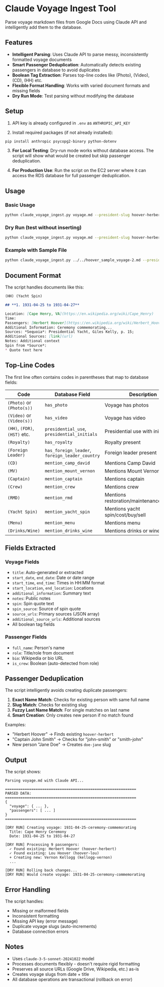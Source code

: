 # Claude Voyage Ingest Tool

Parse voyage markdown files from Google Docs using Claude API and intelligently add them to the database.

## Features

- **Intelligent Parsing**: Uses Claude API to parse messy, inconsistently formatted voyage documents
- **Smart Passenger Deduplication**: Automatically detects existing passengers in database to avoid duplicates
- **Boolean Tag Extraction**: Parses top-line codes like (Photo), (Video), (CD), (HH) etc.
- **Flexible Format Handling**: Works with varied document formats and missing fields
- **Dry Run Mode**: Test parsing without modifying the database

## Setup

1. API key is already configured in `.env` as `ANTHROPIC_API_KEY`

2. Install required packages (if not already installed):
```bash
pip install anthropic psycopg2-binary python-dotenv
```

3. **For Local Testing**: Dry-run mode works without database access. The script will show what would be created but skip passenger deduplication.

4. **For Production Use**: Run the script on the EC2 server where it can access the RDS database for full passenger deduplication.

## Usage

### Basic Usage

```bash
python claude_voyage_ingest.py voyage.md --president-slug hoover-herbert
```

### Dry Run (test without inserting)

```bash
python claude_voyage_ingest.py voyage.md --president-slug hoover-herbert --dry-run
```

### Example with Sample File

```bash
python claude_voyage_ingest.py ../../hoover_sample_voyage-2.md --president-slug hoover-herbert --dry-run
```

## Document Format

The script handles documents like this:

```markdown
(HH) (Yacht Spin)

## **1.	1931-04-25 to 1931-04-27**

Location: [Cape Henry, VA](https://en.wikipedia.org/wiki/Cape_Henry)
Time:
Passengers: [Herbert Hoover](https://en.wikipedia.org/wiki/Herbert_Hoover) (POTUS), ...
Additional Information: Ceremony commemorating...
Sources: *Sequoia*: Presidential Yacht, Giles Kelly, p. 15;
Additional Sources: [link](url)
Notes: Additional context
Spin from *Source*:
* Quote text here
```

## Top-Line Codes

The first line often contains codes in parentheses that map to database fields:

| Code | Database Field | Description |
|------|---------------|-------------|
| `(Photo)` or `(Photo(s))` | `has_photo` | Voyage has photos |
| `(Video)` or `(Video(s))` | `has_video` | Voyage has video |
| `(HH)`, `(FDR)`, `(HST)` etc. | `presidential_use`, `presidential_initials` | Presidential use with initials |
| `(Royalty)` | `has_royalty` | Royalty present |
| `(Foreign Leader)` | `has_foreign_leader`, `foreign_leader_country` | Foreign leader present |
| `(CD)` | `mention_camp_david` | Mentions Camp David |
| `(MV)` | `mention_mount_vernon` | Mentions Mount Vernon |
| `(Captain)` | `mention_captain` | Mentions captain |
| `(Crew)` | `mention_crew` | Mentions crew |
| `(RMD)` | `mention_rmd` | Mentions restoration/maintenance/damage |
| `(Yacht Spin)` | `mention_yacht_spin` | Mentions yacht spin/cost/buy/sell |
| `(Menu)` | `mention_menu` | Mentions menu |
| `(Drinks/Wine)` | `mention_drinks_wine` | Mentions drinks or wine |

## Fields Extracted

### Voyage Fields
- `title`: Auto-generated or extracted
- `start_date`, `end_date`: Date or date range
- `start_time`, `end_time`: Times in HH:MM format
- `start_location`, `end_location`: Locations
- `additional_information`: Summary text
- `notes`: Public notes
- `spin`: Spin quote text
- `spin_source`: Source of spin quote
- `source_urls`: Primary sources (JSON array)
- `additional_source_urls`: Additional sources
- All boolean tag fields

### Passenger Fields
- `full_name`: Person's name
- `role`: Title/role from document
- `bio`: Wikipedia or bio URL
- `is_crew`: Boolean (auto-detected from role)

## Passenger Deduplication

The script intelligently avoids creating duplicate passengers:

1. **Exact Name Match**: Checks for existing person with same full name
2. **Slug Match**: Checks for existing slug
3. **Fuzzy Last Name Match**: For single matches on last name
4. **Smart Creation**: Only creates new person if no match found

Examples:
- "Herbert Hoover" → Finds existing `hoover-herbert`
- "Captain John Smith" → Checks for "john-smith" or "smith-john"
- New person "Jane Doe" → Creates `doe-jane` slug

## Output

The script shows:
```
Parsing voyage.md with Claude API...

============================================================
PARSED DATA:
============================================================
{
  "voyage": { ... },
  "passengers": [ ... ]
}
============================================================

[DRY RUN] Creating voyage: 1931-04-25-ceremony-commemorating
  Title: Cape Henry Ceremony
  Date: 1931-04-25 to 1931-04-27

[DRY RUN] Processing 9 passengers:
  ✓ Found existing: Herbert Hoover (hoover-herbert)
  ✓ Found existing: Lou Hoover (hoover-lou)
  + Creating new: Vernon Kellogg (kellogg-vernon)
  ...

[DRY RUN] Rolling back changes...
[DRY RUN] Would create voyage: 1931-04-25-ceremony-commemorating
```

## Error Handling

The script handles:
- Missing or malformed fields
- Inconsistent formatting
- Missing API key (error message)
- Duplicate voyage slugs (auto-increments)
- Database connection errors

## Notes

- Uses `claude-3-5-sonnet-20241022` model
- Processes documents flexibly - doesn't require rigid formatting
- Preserves all source URLs (Google Drive, Wikipedia, etc.) as-is
- Creates voyage slugs from date + title
- All database operations are transactional (rollback on error)
